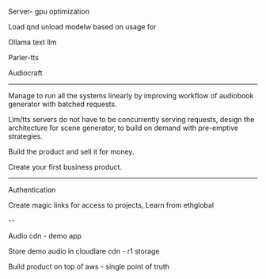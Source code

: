 
Server- gpu optimization

Load qnd unload modelw based on usage for

Ollama text llm

Parler-tts

Audiocraft

--- 

Manage to run all the systems linearly by improving workflow of audiobook generator with batched requests.

Llm/tts servers do not have to be concurrently serving requests,  design the architecture for scene generator,  to build on demand with pre-emptive strategies.


Build the product and sell it for money.

Create your first business product.


---

Authentication

Create magic links for access to projects,
Learn from ethglobal

-- 

Audio cdn - demo app

Store demo audio in cloudlare cdn - r1 storage

Build product on top of aws - single point of truth


